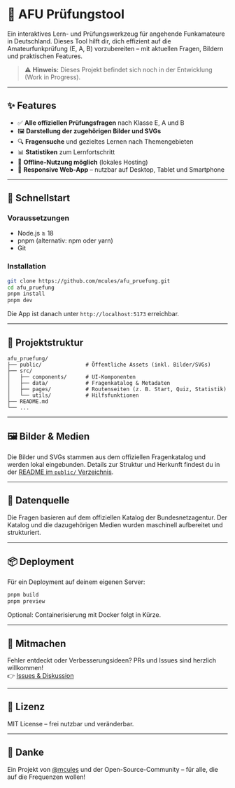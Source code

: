 # 📡 AFU Prüfungstool

Ein interaktives Lern- und Prüfungswerkzeug für angehende Funkamateure in Deutschland. Dieses Tool hilft dir, dich effizient auf die Amateurfunkprüfung (E, A, B) vorzubereiten – mit aktuellen Fragen, Bildern und praktischen Features.

> ⚠️ **Hinweis:** Dieses Projekt befindet sich noch in der Entwicklung (Work in Progress).

---

## ✨ Features

- ✅ **Alle offiziellen Prüfungsfragen** nach Klasse E, A und B
- 🖼️ **Darstellung der zugehörigen Bilder und SVGs**
- 🔍 **Fragensuche** und gezieltes Lernen nach Themengebieten
- 📊 **Statistiken** zum Lernfortschritt
- 📁 **Offline-Nutzung möglich** (lokales Hosting)
- 📱 **Responsive Web-App** – nutzbar auf Desktop, Tablet und Smartphone

---

## 🚀 Schnellstart

### Voraussetzungen

- Node.js ≥ 18
- pnpm (alternativ: npm oder yarn)
- Git

### Installation

```bash
git clone https://github.com/mcules/afu_pruefung.git
cd afu_pruefung
pnpm install
pnpm dev
```

Die App ist danach unter `http://localhost:5173` erreichbar.

---

## 📂 Projektstruktur

```plaintext
afu_pruefung/
├── public/              # Öffentliche Assets (inkl. Bilder/SVGs)
├── src/
│   ├── components/      # UI-Komponenten
│   ├── data/            # Fragenkatalog & Metadaten
│   ├── pages/           # Routenseiten (z. B. Start, Quiz, Statistik)
│   └── utils/           # Hilfsfunktionen
├── README.md
└── ...
```

---

## 🖼️ Bilder & Medien

Die Bilder und SVGs stammen aus dem offiziellen Fragenkatalog und werden lokal eingebunden. Details zur Struktur und Herkunft findest du in der [README im `public/` Verzeichnis](./public/README.txt).

---

## 🧠 Datenquelle

Die Fragen basieren auf dem offiziellen Katalog der Bundesnetzagentur. Der Katalog und die dazugehörigen Medien wurden maschinell aufbereitet und strukturiert.

---

## 📦 Deployment

Für ein Deployment auf deinem eigenen Server:

```bash
pnpm build
pnpm preview
```

Optional: Containerisierung mit Docker folgt in Kürze.

---

## 📣 Mitmachen

Fehler entdeckt oder Verbesserungsideen? PRs und Issues sind herzlich willkommen!  
👉 [Issues & Diskussion](https://github.com/mcules/afu_pruefung/issues)

---

## 📄 Lizenz

MIT License – frei nutzbar und veränderbar.

---

## 🙌 Danke

Ein Projekt von [@mcules](https://github.com/mcules) und der Open-Source-Community – für alle, die auf die Frequenzen wollen!